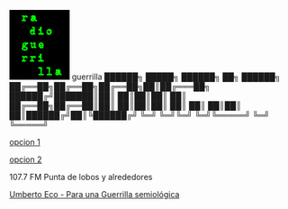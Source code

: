 ![gr](gr.png)
                     guerrilla
██████╗  █████╗ ██████╗ ██╗ ██████╗ 
██╔══██╗██╔══██╗██╔══██╗██║██╔═══██╗
██████╔╝███████║██║  ██║██║██║   ██║
██╔══██╗██╔══██║██║  ██║██║██║   ██║
██║  ██║██║  ██║██████╔╝██║╚██████╔╝
╚═╝  ╚═╝╚═╝  ╚═╝╚═════╝ ╚═╝ ╚═════╝ 
                                    
<p>
<p>
<a href="http://giss.tv:8001/guerrillaradio.ogg">opcion 1</a>
<p>
<a href="https://guerrillaradio.github.io/prendelaradio/">opcion 2</a>
<p>
<p>
107.7 FM Punta de lobos y alrededores
<p>
<p>
<a href="https://omegalfa.es/downloadfile.php?file=libros/para-una-guerrilla-semiologica.pdf">Umberto Eco - Para una Guerrilla semiológica</a>
  

